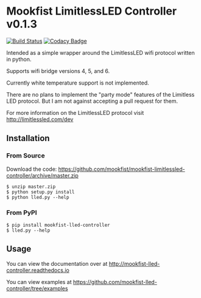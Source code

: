 # Mookfist LimitlessLED Controller v0.1.3
[![Build Status](https://travis-ci.org/mookfist/mookfist-lled-controller.svg?branch=develop)](https://travis-ci.org/mookfist/mookfist-lled-controller)
[![Codacy Badge](https://api.codacy.com/project/badge/Grade/dfe89d6cf72045589e4f7ca6bb399ed7)](https://www.codacy.com/app/mookfist/mookfist-lled-controller?utm_source=github.com&amp;utm_medium=referral&amp;utm_content=mookfist/mookfist-lled-controller&amp;utm_campaign=Badge_Grade)

Intended as a simple wrapper around the LimitlessLED wifi protocol written in python.

Supports wifi bridge versions 4, 5, and 6.

Currently white temperature support is not implemented.

There are no plans to implement the "party mode" features of the Limitless LED protocol. But I am not against accepting a pull request for them.

For more information on the LimitlessLED protocol visit http://limitlessled.com/dev

## Installation

### From Source

Download the code: https://github.com/mookfist/mookfist-limitlessled-controller/archive/master.zip

```
$ unzip master.zip
$ python setup.py install
$ python lled.py --help
```

### From PyPI

```
$ pip install mookfist-lled-controller
$ lled.py --help
```

## Usage

You can view the documentation over at http://mookfist-lled-controller.readthedocs.io

You can view examples at https://github.com/mookfist-lled-controller/tree/examples

